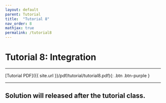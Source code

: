 ```yaml
---
layout: default
parent: Tutorial
title:  "Tutorial 8"
nav_order: 8
mathjax: true
permalink: /tutorial8
---
```


# Tutorial 8: Integration

---
[Tutorial PDF]({{ site.url }}/pdf/tutorial/tutorial8.pdf){: .btn .btn-purple }

---

## Solution will released after the tutorial class.